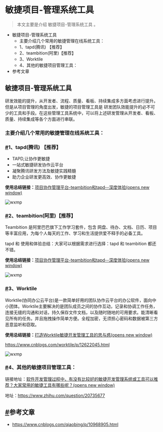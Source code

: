 # 敏捷项目-管理系统工具

> 本文主要是介绍 敏捷项目-管理系统工具 。

- 敏捷项目-管理系统工具
  - 主要介绍几个常用的敏捷管理在线系统工具：
  - 1、tapd(腾讯) 【推荐】
  - 2、teambition(阿里)【推荐】
  - 3、Worktile
  - 4、其他的敏捷项目管理工具：
- 参考文章

## 敏捷项目-管理系统工具

研发效能的提升，从开发者、流程、质量、看板、持续集成多方面考虑进行提升。但是从项目管理的角度出发，敏捷的项目管理工具是 研发团队效能提升的必不可少的工具和手段。在这些管理工具系统中，可以将上述研发管理从开发者、看板、质量、持续集成等各个方面进行串联。

### 主要介绍几个常用的敏捷管理在线系统工具：

### [#](https://www.yijiyong.com/projprod/rdeffciencytool/01-intro.html#_1%E3%80%81tapd-%E8%85%BE%E8%AE%AF-%E3%80%90%E6%8E%A8%E8%8D%90%E3%80%91)1、tapd(腾讯) 【推荐】

- TAPD,让协作更敏捷
- 一站式敏捷研发协作云平台
- 凝聚腾讯研发方法及敏捷实践精髓
- 助力企业研发更高效、协作更敏捷

**使用总结链接：**[项目协作管理平台-teambition和tapd--深度体验(opens new window)](https://www.cnblogs.com/qiaobing/p/10968905.html)

![wxmp](https://www.yijiyong.com/assets/img/projprod/rdeffciencytool/intro-1.png)

### [#](https://www.yijiyong.com/projprod/rdeffciencytool/01-intro.html#_2%E3%80%81teambition-%E9%98%BF%E9%87%8C-%E3%80%90%E6%8E%A8%E8%8D%90%E3%80%91)2、teambition(阿里)【推荐】

Teambition 是阿里巴巴旗下工作学习套件，包含 网盘、待办、文档、日历、项目 等丰富应用，为每个人每天的工作、学习和生活提供爱不释手的必备工具。

tapd 和 使用和体验总结：大家可以根据需求进行选择：tapd 和 teambition 都还不错。

**使用总结链接：**[项目协作管理平台-teambition和tapd--深度体验(opens new window)](https://www.cnblogs.com/qiaobing/p/10968905.html)

![wxmp](https://www.yijiyong.com/assets/img/projprod/rdeffciencytool/intro-2.png)

### [#](https://www.yijiyong.com/projprod/rdeffciencytool/01-intro.html#_3%E3%80%81worktile)3、Worktile

Worktile(协同办公云平台)是一款简单好用的团队协作云平台的办公软件，面向中小团体。Worktile主要解决的是团队成员之间的协作互动，记录和协调工作任务，连接无缝的沟通和对话，持久保存文件文档，以及随时随地的可用要求。能清晰看见所有的任务。并且拖拽操作简单方便。全程加密，无须担心密码和数据被第三方恶意监听和窃取。

**使用总结链接：**[打造Worktile敏捷开发管理工具的思与惑(opens new window)](https://www.cnblogs.com/worktile/p/12622045.html)

https://www.cnblogs.com/worktile/p/12622045.html

![wxmp](https://www.yijiyong.com/assets/img/projprod/rdeffciencytool/intro-3.png)

### [#](https://www.yijiyong.com/projprod/rdeffciencytool/01-intro.html#_4%E3%80%81%E5%85%B6%E4%BB%96%E7%9A%84%E6%95%8F%E6%8D%B7%E9%A1%B9%E7%9B%AE%E7%AE%A1%E7%90%86%E5%B7%A5%E5%85%B7)4、其他的敏捷项目管理工具：

链接地址：[软件开发管理过程中，有没有比较好的敏捷开发管理系统或工具可以推荐？大家常用的敏捷工具有哪些呢？(opens new window)](https://www.zhihu.com/question/20735677)

地址：https://www.zhihu.com/question/20735677

## [#](https://www.yijiyong.com/projprod/rdeffciencytool/01-intro.html#%E5%8F%82%E8%80%83%E6%96%87%E7%AB%A0)参考文章

- https://www.cnblogs.com/qiaobing/p/10968905.html
